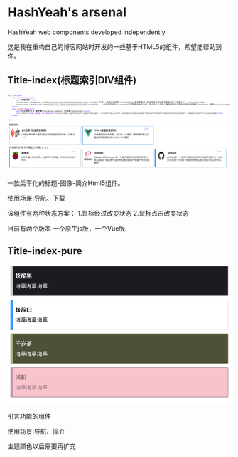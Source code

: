 HashYeah's arsenal
===

HashYeah web components developed independently

这是我在重构自己的博客网站时开发的一些基于HTML5的组件，希望能帮助到你。

Title-index(标题索引DIV组件)
---

![](title-index/example_title_index.png)  
![](title-index/Display.png)  

一款扁平化的标题-图像-简介Html5组件。

使用场景:导航、下载

该组件有两种状态方案：
1.鼠标经过改变状态
2.鼠标点击改变状态

目前有两个版本 一个原生js版，一个Vue版.

Title-index-pure
---

![](title-index-pure/Display.png)  

引言功能的组件

使用场景:导航、简介

主题颜色以后需要再扩充
